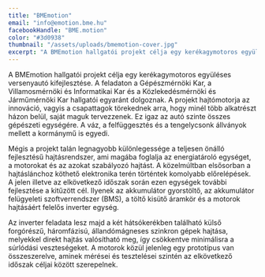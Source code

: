```yaml
---
title: "BMEmotion"
email: "info@emotion.bme.hu"
facebookHandle: "BME.motion"
color: "#3d0938"
thumbnail: "/assets/uploads/bmemotion-cover.jpg"
excerpt: "A BMEmotion hallgatói projekt célja egy kerékagymotoros együléses versenyautó kifejlesztése. A feladaton a Gépészmérnöki Kar, a Villamosmérnöki és Informatikai Kar és a Közlekedésmérnöki és Járműmérnöki Kar hallgatói egyaránt dolgoznak. A projekt hajtómotorja az innováció, vagyis a csapattagok törekednek arra, hogy minél több alkatrészt házon belül, saját maguk tervezzenek. Ez igaz az autó szinte összes gépészeti egységére. A váz, a felfüggesztés és a tengelycsonk állványok mellett a kormánymű is egyedi."
---
```


A BMEmotion hallgatói projekt célja egy kerékagymotoros együléses versenyautó kifejlesztése. A feladaton a Gépészmérnöki Kar, a Villamosmérnöki és Informatikai Kar és a Közlekedésmérnöki és Járműmérnöki Kar hallgatói egyaránt dolgoznak. A projekt hajtómotorja az innováció, vagyis a csapattagok törekednek arra, hogy minél több alkatrészt házon belül, saját maguk tervezzenek. Ez igaz az autó szinte összes gépészeti egységére. A váz, a felfüggesztés és a tengelycsonk állványok mellett a kormánymű is egyedi.

Mégis a projekt talán legnagyobb különlegessége a teljesen önálló fejlesztésű hajtásrendszer, ami magába foglalja az energiatároló egységet, a motorokat és az azokat szabályozó hajtást. A közelmúltban elsősorban a hajtáslánchoz köthető elektronika terén történtek komolyabb előrelépések. A jelen illetve az elkövetkező időszak során ezen egységek további fejlesztése a kitűzött cél. Ilyenek az akkumulátor gyorstöltő, az akkumulátor felügyeleti szoftverrendszer (BMS), a töltő kisütő áramkör és a motorok hajtásáért felelős inverter egység.

Az inverter feladata lesz majd a két hátsókerékben található külső forgórészű, háromfázisú, állandómágneses szinkron gépek hajtása, melyekkel direkt hajtás valósítható meg, így csökkentve minimálisra a súrlódási veszteségeket. A motorok közül jelenleg egy prototípus van összeszerelve, aminek mérései és tesztelései szintén az elkövetkező időszak céljai között szerepelnek.
